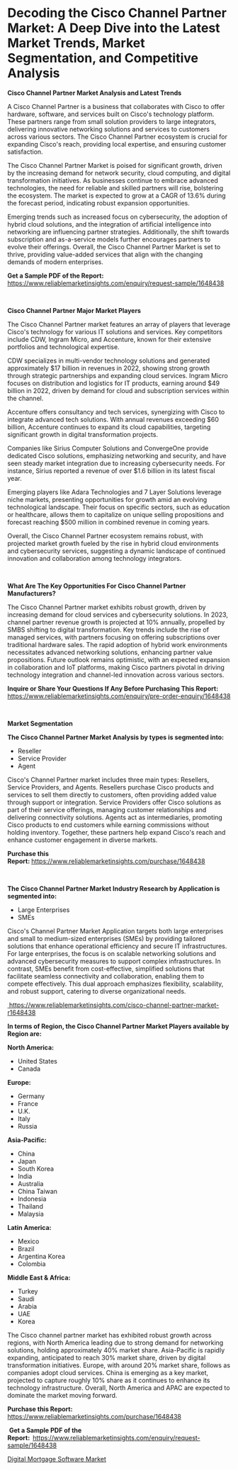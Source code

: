 <p><h1>Decoding the Cisco Channel Partner Market: A Deep Dive into the Latest Market Trends, Market Segmentation, and Competitive Analysis</h1></p><p><strong>Cisco Channel Partner Market Analysis and Latest Trends</strong></p>
<p><p>A Cisco Channel Partner is a business that collaborates with Cisco to offer hardware, software, and services built on Cisco's technology platform. These partners range from small solution providers to large integrators, delivering innovative networking solutions and services to customers across various sectors. The Cisco Channel Partner ecosystem is crucial for expanding Cisco's reach, providing local expertise, and ensuring customer satisfaction.</p><p>The Cisco Channel Partner Market is poised for significant growth, driven by the increasing demand for network security, cloud computing, and digital transformation initiatives. As businesses continue to embrace advanced technologies, the need for reliable and skilled partners will rise, bolstering the ecosystem. The market is expected to grow at a CAGR of 13.6% during the forecast period, indicating robust expansion opportunities.</p><p>Emerging trends such as increased focus on cybersecurity, the adoption of hybrid cloud solutions, and the integration of artificial intelligence into networking are influencing partner strategies. Additionally, the shift towards subscription and as-a-service models further encourages partners to evolve their offerings. Overall, the Cisco Channel Partner Market is set to thrive, providing value-added services that align with the changing demands of modern enterprises.</p></p>
<p><strong>Get a Sample PDF of the Report:&nbsp;</strong> <a href="https://www.reliablemarketinsights.com/enquiry/request-sample/1648438?utm_campaign=2988&utm_medium=2&utm_source=Github&utm_content=ia&utm_term=09032025&utm_id=cisco-channel-partner">https://www.reliablemarketinsights.com/enquiry/request-sample/1648438</a></p>
<p>&nbsp;</p>
<p><strong>Cisco Channel Partner Major Market Players</strong></p>
<p><p>The Cisco Channel Partner market features an array of players that leverage Cisco's technology for various IT solutions and services. Key competitors include CDW, Ingram Micro, and Accenture, known for their extensive portfolios and technological expertise.</p><p>CDW specializes in multi-vendor technology solutions and generated approximately $17 billion in revenues in 2022, showing strong growth through strategic partnerships and expanding cloud services. Ingram Micro focuses on distribution and logistics for IT products, earning around $49 billion in 2022, driven by demand for cloud and subscription services within the channel.</p><p>Accenture offers consultancy and tech services, synergizing with Cisco to integrate advanced tech solutions. With annual revenues exceeding $60 billion, Accenture continues to expand its cloud capabilities, targeting significant growth in digital transformation projects.</p><p>Companies like Sirius Computer Solutions and ConvergeOne provide dedicated Cisco solutions, emphasizing networking and security, and have seen steady market integration due to increasing cybersecurity needs. For instance, Sirius reported a revenue of over $1.6 billion in its latest fiscal year.</p><p>Emerging players like Adara Technologies and 7 Layer Solutions leverage niche markets, presenting opportunities for growth amid an evolving technological landscape. Their focus on specific sectors, such as education or healthcare, allows them to capitalize on unique selling propositions and forecast reaching $500 million in combined revenue in coming years.</p><p>Overall, the Cisco Channel Partner ecosystem remains robust, with projected market growth fueled by the rise in hybrid cloud environments and cybersecurity services, suggesting a dynamic landscape of continued innovation and collaboration among technology integrators.</p></p>
<p>&nbsp;</p>
<p><strong>What Are The Key Opportunities For Cisco Channel Partner Manufacturers?</strong></p>
<p><p>The Cisco Channel Partner market exhibits robust growth, driven by increasing demand for cloud services and cybersecurity solutions. In 2023, channel partner revenue growth is projected at 10% annually, propelled by SMBS shifting to digital transformation. Key trends include the rise of managed services, with partners focusing on offering subscriptions over traditional hardware sales. The rapid adoption of hybrid work environments necessitates advanced networking solutions, enhancing partner value propositions. Future outlook remains optimistic, with an expected expansion in collaboration and IoT platforms, making Cisco partners pivotal in driving technology integration and channel-led innovation across various sectors.</p></p>
<p><strong>Inquire or Share Your Questions If Any Before Purchasing This Report:</strong> <a href="https://www.reliablemarketinsights.com/enquiry/pre-order-enquiry/1648438?utm_campaign=2988&utm_medium=2&utm_source=Github&utm_content=ia&utm_term=09032025&utm_id=cisco-channel-partner">https://www.reliablemarketinsights.com/enquiry/pre-order-enquiry/1648438</a></p>
<p>&nbsp;</p>
<p><strong>Market Segmentation</strong></p>
<p><strong>The Cisco Channel Partner Market Analysis by types is segmented into:</strong></p>
<p><ul><li>Reseller</li><li>Service Provider</li><li>Agent</li></ul></p>
<p><p>Cisco's Channel Partner market includes three main types: Resellers, Service Providers, and Agents. Resellers purchase Cisco products and services to sell them directly to customers, often providing added value through support or integration. Service Providers offer Cisco solutions as part of their service offerings, managing customer relationships and delivering connectivity solutions. Agents act as intermediaries, promoting Cisco products to end customers while earning commissions without holding inventory. Together, these partners help expand Cisco's reach and enhance customer engagement in diverse markets.</p></p>
<p><strong>Purchase this Report:&nbsp;</strong><a href="https://www.reliablemarketinsights.com/purchase/1648438?utm_campaign=2988&utm_medium=2&utm_source=Github&utm_content=ia&utm_term=09032025&utm_id=cisco-channel-partner">https://www.reliablemarketinsights.com/purchase/1648438</a></p>
<p>&nbsp;</p>
<p><strong>The Cisco Channel Partner Market Industry Research by Application is segmented into:</strong></p>
<p><ul><li>Large Enterprises</li><li>SMEs</li></ul></p>
<p><p>Cisco's Channel Partner Market Application targets both large enterprises and small to medium-sized enterprises (SMEs) by providing tailored solutions that enhance operational efficiency and secure IT infrastructures. For large enterprises, the focus is on scalable networking solutions and advanced cybersecurity measures to support complex infrastructures. In contrast, SMEs benefit from cost-effective, simplified solutions that facilitate seamless connectivity and collaboration, enabling them to compete effectively. This dual approach emphasizes flexibility, scalability, and robust support, catering to diverse organizational needs.</p></p>
<p><a href="https://www.reliablemarketinsights.com/cisco-channel-partner-market-r1648438?utm_campaign=2988&utm_medium=2&utm_source=Github&utm_content=ia&utm_term=09032025&utm_id=cisco-channel-partner">&nbsp;https://www.reliablemarketinsights.com/cisco-channel-partner-market-r1648438</a></p>
<p><strong>In terms of Region, the Cisco Channel Partner Market Players available by Region are:</strong></p>
<p>
    <p> <strong> North America: </strong>
        <ul>
            <li>United States</li>
            <li>Canada</li>
        </ul>
        </p> 
    <p> <strong> Europe: </strong>
        <ul>
            <li>Germany</li>
            <li>France</li>
            <li>U.K.</li>
            <li>Italy</li>
            <li>Russia</li>
        </ul>
        </p> 
    <p> <strong> Asia-Pacific: </strong>
        <ul>
            <li>China</li>
            <li>Japan</li>
            <li>South Korea</li>
            <li>India</li>
            <li>Australia</li>
            <li>China Taiwan</li>
            <li>Indonesia</li>
            <li>Thailand</li>
            <li>Malaysia</li>
        </ul>
        </p> 
    <p> <strong> Latin America: </strong>
        <ul>
            <li>Mexico</li>
            <li>Brazil</li>
            <li>Argentina Korea</li>
            <li>Colombia</li>
        </ul>
        </p> 
    <p> <strong> Middle East & Africa: </strong>
        <ul>
            <li>Turkey</li>
            <li>Saudi</li>
            <li>Arabia</li>
            <li>UAE</li>
            <li>Korea</li>
        </ul>
    </p>
    </p>
<p><p>The Cisco channel partner market has exhibited robust growth across regions, with North America leading due to strong demand for networking solutions, holding approximately 40% market share. Asia-Pacific is rapidly expanding, anticipated to reach 30% market share, driven by digital transformation initiatives. Europe, with around 20% market share, follows as companies adopt cloud services. China is emerging as a key market, projected to capture roughly 10% share as it continues to enhance its technology infrastructure. Overall, North America and APAC are expected to dominate the market moving forward.</p></p>
<p><strong>Purchase this Report: </strong><a href="https://www.reliablemarketinsights.com/purchase/1648438?utm_campaign=2988&utm_medium=2&utm_source=Github&utm_content=ia&utm_term=09032025&utm_id=cisco-channel-partner">https://www.reliablemarketinsights.com/purchase/1648438</a></p>
<p>&nbsp;<strong>Get a Sample PDF of the Report:&nbsp;&nbsp;</strong><a href="https://www.reliablemarketinsights.com/enquiry/request-sample/1648438?utm_campaign=2988&utm_medium=2&utm_source=Github&utm_content=ia&utm_term=09032025&utm_id=cisco-channel-partner">https://www.reliablemarketinsights.com/enquiry/request-sample/1648438</a></p>
<p><strong></strong></p>
<p><p><a href="https://github.com/chkrselia/Market-Research-Report-List-1/blob/main/digital-mortgage-software-market.md?utm_campaign=2988&utm_medium=2&utm_source=Github&utm_content=ia&utm_term=09032025&utm_id=cisco-channel-partner">Digital Mortgage Software Market</a></p></p>